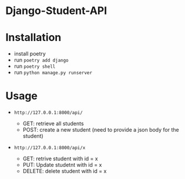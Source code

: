 # Django-Student-API

# Installation

* install poetry
* run `poetry add django`
* run `poetry shell`
* run `python manage.py runserver`

# Usage

* `http://127.0.0.1:8000/api/` 
  * GET: retrieve all students
  * POST: create a new student (need to provide a json body for the student)

* `http://127.0.0.1:8000/api/x` 
  * GET: retrive student with id = x
  * PUT: Update studetnt with id = x
  * DELETE: delete student with id = x
